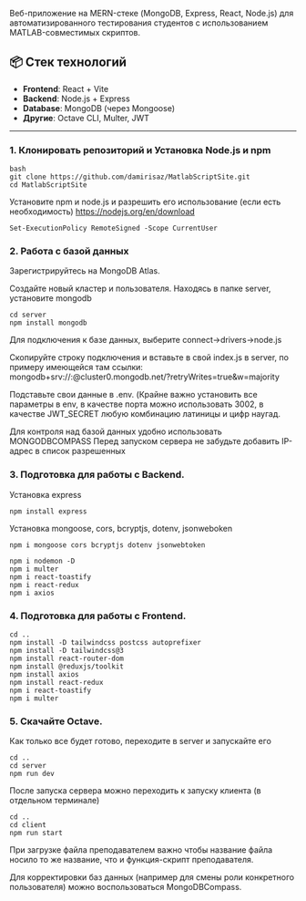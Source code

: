 Веб-приложение на MERN-стеке (MongoDB, Express, React, Node.js) для автоматизированного тестирования студентов с использованием MATLAB-совместимых скриптов.

## 📦 Стек технологий

- **Frontend**: React + Vite
- **Backend**: Node.js + Express
- **Database**: MongoDB (через Mongoose)
- **Другие**: Octave CLI, Multer, JWT

---

### 1. Клонировать репозиторий и Установка Node.js и npm

```
bash
git clone https://github.com/damirisaz/MatlabScriptSite.git
cd MatlabScriptSite

```
Установите npm и node.js и разрешить его использование (если есть необходимость)
https://nodejs.org/en/download
```
Set-ExecutionPolicy RemoteSigned -Scope CurrentUser
```

### 2. Работа с базой данных

Зарегистрируйтесь на MongoDB Atlas.

Создайте новый кластер и пользователя.
Находясь в папке server, установите mongodb
```
cd server
npm install mongodb
```
Для подключения к базе данных, выберите connect->drivers->node.js

Скопируйте строку подключения и вставьте в свой index.js в server, по примеру имеющейся там ссылки:
mongodb+srv://<username>:<password>@cluster0.mongodb.net/<dbname>?retryWrites=true&w=majority 

Подставьте свои данные в .env. (Крайне важно установить все параметры в env, в качестве порта можно использовать 3002, в качестве JWT_SECRET любую комбинацию латиницы и цифр наугад.

Для контроля над базой данных удобно использовать MONGODBCOMPASS
Перед запуском сервера не забудьте добавить IP-адрес в список разрешенных

### 3. Подготовка для работы с Backend.

Установка express
```
npm install express
```

Установка mongoose, cors, bcryptjs, dotenv, jsonweboken

```
npm i mongoose cors bcryptjs dotenv jsonwebtoken
```

```
npm i nodemon -D
npm i multer
npm i react-toastify
npm i react-redux
npm i axios

```

### 4. Подготовка для работы с Frontend.
```
cd ..
npm install -D tailwindcss postcss autoprefixer
npm install -D tailwindcss@3
npm install react-router-dom
npm install @reduxjs/toolkit
npm install axios
npm install react-redux
npm i react-toastify
npm i multer
```

### 5. Скачайте Octave.

Как только все будет готово, переходите в server и запускайте его

```
cd ..
cd server
npm run dev
```

После запуска сервера можно переходить к запуску клиента (в отдельном терминале)

```
cd ..
cd client
npm run start
```

При загрузке файла преподавателем важно чтобы название файла носило то же название, что и функция-скрипт преподавателя.

Для корректировки баз данных (например для смены роли конкретного пользователя) можно воспользоваться MongoDBCompass.
